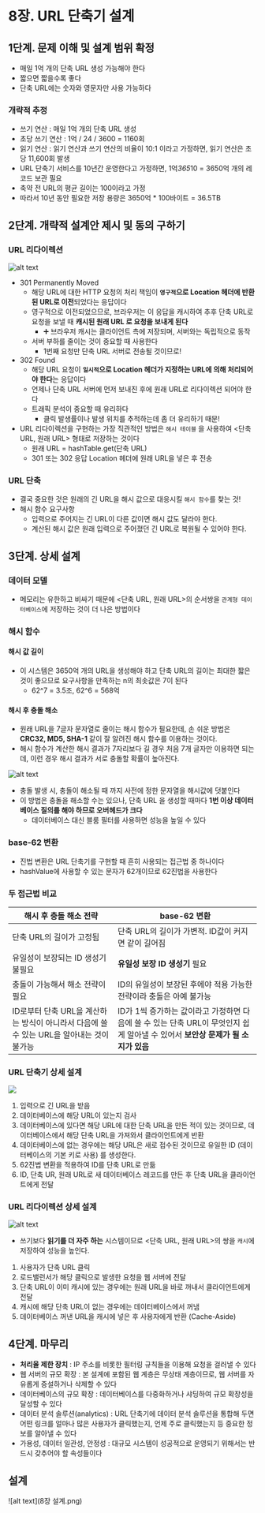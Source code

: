 # 8장. URL 단축기 설계
## 1단계. 문제 이해 및 설계 범위 확정
- 매일 1억 개의 단축 URL 생성 가능해야 한다
- 짧으면 짧을수록 좋다
- 단축 URL에는 숫자와 영문자만 사용 가능하다

### 개략적 추정
- 쓰기 연산 : 매일 1억 개의 단축 URL 생성
- 초당 쓰기 연산 : 1억 / 24 / 3600 = 1160회
- 읽기 연산 : 읽기 연산과 쓰기 연산의 비율이 10:1 이라고 가정하면, 읽기 연산은 초당 11,600회 발생
- URL 단축기 서비스를 10년간 운영한다고 가정하면, 1억*365*10 = 3650억 개의 레코드 보관 필요
- 축약 전 URL의 평균 길이는 100이라고 가정
- 따라서 10년 동안 필요한 저장 용량은 3650억 * 100바이트 = 36.5TB

## 2단계. 개략적 설계안 제시 및 동의 구하기
### URL 리다이렉션
![alt text](image.png)
- 301 Permanently Moved
  - 해당 URL에 대한 HTTP 요청의 처리 책임이 **`영구적`으로 Location 헤더에 반환된 URL로 이전**되었다는 응답이다
  - 영구적으로 이전되었으므로, 브라우저는 이 응답을 캐시하여 추후 단축 URL로 요청을 보낼 때 **캐시된 원래 URL 로 요청을 보내게 된다**
    - ➕ 브라우저 캐시는 클라이언트 측에 저장되며, 서버와는 독립적으로 동작
  - 서버 부하를 줄이는 것이 중요할 때 사용한다
    - 1번째 요청만 단축 URL 서버로 전송될 것이므로!
- 302 Found
  - 해당 URL 요청이 **`일시적`으로 Location 헤더가 지정하는 URL에 의해 처리되어야 한다**는 응답이다
  - 언제나 단축 URL 서버에 먼저 보내진 후에 원래 URL로 리다이렉션 되어야 한다
  - 트래픽 분석이 중요할 때 유리하다
    - 클릭 발생률이나 발생 위치를 추적하는데 좀 더 유리하기 때문!
- URL 리다이렉션을 구현하는 가장 직관적인 방법은 `해시 테이블` 을 사용하여 <단축 URL, 원래 URL> 형태로 저장하는 것이다
  - 원래 URL = hashTable.get(단축 URL)
  - 301 또는 302 응답 Location 헤더에 원래 URL을 넣은 후 전송

### URL 단축
- 결국 중요한 것은 원래의 긴 URL을 해시 값으로 대응시킬 `해시 함수`를 찾는 것!
- 해시 함수 요구사항
  - 입력으로 주어지는 긴 URL이 다른 값이면 해시 값도 달라야 한다.
  - 계산된 해시 값은 원래 입력으로 주어졌던 긴 URL로 복원될 수 있어야 한다.

## 3단계. 상세 설계
### 데이터 모델
- 메모리는 유한하고 비싸기 때문에 <단축 URL, 원래 URL>의 순서쌍을 `관계형 데이터베이스`에 저장하는 것이 더 나은 방법이다

### 해시 함수
#### 해시 값 길이
- 이 시스템은 3650억 개의 URL을 생성해야 하고 단축 URL의 길이는 최대한 짧은것이 좋으므로 요구사항을 만족하는 n의 최솟값은 7이 된다 
  - 62^7 = 3.5조, 62^6 = 568억

#### 해시 후 충돌 해소
- 원래 URL을 7글자 문자열로 줄이는 해시 함수가 필요한데, 손 쉬운 방법은 **CRC32, MD5, SHA-1** 같이 잘 알려진 해시 함수를 이용하는 것이다.
- 해시 함수가 계산한 해시 결과가 7자리보다 길 경우 처음 7개 글자만 이용하면 되는데, 이런 경우 해시 결과가 서로 충돌할 확률이 높아진다.

![alt text](image-1.png)
- 충돌 발생 시, 충돌이 해소될 때 까지 사전에 정한 문자열을 해시값에 덧붙인다
- 이 방법은 충돌을 해소할 수는 있으나, 단축 URL 을 생성할 때마다 **1번 이상 데이터베이스 질의를 해야 하므로 오버헤드가 크다**
  - 데이터베이스 대신 블룸 필터를 사용하면 성능을 높일 수 있다

### base-62 변환
- 진법 변환은 URL 단축기를 구현할 때 흔히 사용되는 접근법 중 하나이다
- hashValue에 사용할 수 있는 문자가 62개이므로 62진법을 사용한다

### 두 접근법 비교
| 해시 후 충돌 해소 전략 | base-62 변환 |
|-------------------------|--------------|
| 단축 URL의 길이가 고정됨 | 단축 URL의 길이가 가변적. ID값이 커지면 같이 길어짐 |
| 유일성이 보장되는 ID 생성기 불필요 | **유일성 보장 ID 생성기** 필요 |
| 충돌이 가능해서 해소 전략이 필요 | ID의 유일성이 보장된 후에야 적용 가능한 전략이라 충돌은 아예 불가능 |
| ID로부터 단축 URL을 계산하는 방식이 아니라서 다음에 쓸 수 있는 URL을 알아내는 것이 불가능 | ID가 1씩 증가하는 값이라고 가정하면 다음에 쓸 수 있는 단축 URL이 무엇인지 쉽게 알아낼 수 있어서 **보안상 문제가 될 소지가 있음** |

### URL 단축기 상세 설계
![](image-2.png)
1. 입력으로 긴 URL을 받음
2. 데이터베이스에 해당 URL이 있는지 검사
3. 데이터베이스에 있다면 해당 URL에 대한 단축 URL을 만든 적이 있는 것이므로, 데이터베이스에서 해당 단축 URL을 가져와서 클라이언트에게 반환
4. 데이터베이스에 없는 경우에는 해당 URL은 새로 접수된 것이므로 유일한 ID (데이터베이스의 기본 키로 사용) 를 생성한다. 
5. 62진법 변환을 적용하여 ID를 단축 URL로 만듦
6. ID, 단축 UR, 원래 URL로 새 데이터베이스 레코드를 만든 후 단축 URL을 클라이언트에게 전달

### URL 리다이렉션 상세 설계
![alt text](image-3.png)
- 쓰기보다 **읽기를 더 자주 하는** 시스템이므로 <단축 URL, 원래 URL>의 쌍을 `캐시`에 저장하여 성능을 높인다.
1. 사용자가 단축 URL 클릭
2. 로드밸런서가 해당 클릭으로 발생한 요청을 웹 서버에 전달
3. 단축 URL이 이미 캐시에 있는 경우에는 원래 URL을 바로 꺼내서 클라이언트에게 전달
4. 캐시에 해당 단축 URL이 없는 경우에는 데이터베이스에서 꺼냄
5. 데이터베이스 꺼낸 URL을 캐시에 넣은 후 사용자에게 반환 (Cache-Aside)

## 4단계. 마무리
- **처리율 제한 장치** : IP 주소를 비롯한 필터링 규칙들을 이용해 요청을 걸러낼 수 있다
- 웹 서버의 규모 확장 : 본 설계에 포함된 웹 계층은 무상태 계층이므로, 웹 서버를 자유롭게 증설하거나 삭제할 수 있다
- 데이터베이스의 규모 확장 : 데이터베이스를 다중화하거나 샤딩하여 규모 확장성을 달성할 수 있다
- 데이터 분석 솔루션(analytics) : URL 단축기에 데이터 분석 솔루션을 통합해 두면 어떤 링크를 얼마나 많은 사용자가 클릭했는지, 언제 주로 클릭했는지 등 중요한 정보를 알아낼 수 있다
- 가용성, 데이터 일관성, 안정성 : 대규모 시스템이 성공적으로 운영되기 위해서는 반드시 갖추어야 할 속성들이다

## 설계
![alt text](8장 설계.png)